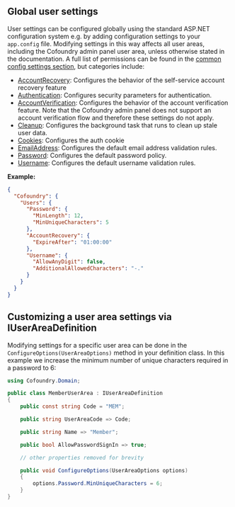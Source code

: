 ## Global user settings

User settings can be configured globally using the standard ASP.NET configuration system e.g. by adding configuration settings to your `app.config` file. Modifying settings in this way affects all user areas, including the Cofoundry admin panel user area, unless otherwise stated in the documentation. A full list of permissions can be found in the [common config settings section](/references/common-config-settings), but categories include:

- [AccountRecovery](/references/common-config-settings#accountrecovery): Configures the behavior of the self-service account recovery feature
- [Authentication](/references/common-config-settings#authentication): Configures security parameters for authentication.
- [AccountVerification](/references/common-config-settings#accountverification): Configures the behavior of the account verification feature. Note that the Cofoundry admin panel does not support an account verification flow and therefore these settings do not apply.
- [Cleanup](/references/common-config-settings#cleanup): Configures the background task that runs to clean up stale user data.
- [Cookies](/references/common-config-settings#cookies): Configures the auth cookie
- [EmailAddress](/references/common-config-settings#emailaddress): Configures the default email address validation rules.
- [Password](/references/common-config-settings#password): Configures the default password policy.
- [Username](/references/common-config-settings#username): Configures the default username validation rules.

**Example:**

```json
{
  "Cofoundry": {
    "Users": {
      "Password": {
        "MinLength": 12,
        "MinUniqueCharacters": 5
      },
      "AccountRecovery": {
        "ExpireAfter": "01:00:00"
      },
      "Username": {
        "AllowAnyDigit": false,
        "AdditionalAllowedCharacters": "-."
      }
    }
  }
}
```

## Customizing a user area settings via IUserAreaDefinition

Modifying settings for a specific user area can be done in the `ConfigureOptions(UserAreaOptions)` method in your definition class. In this example we increase the minimum number of unique characters required in a password to 6:

```csharp
using Cofoundry.Domain;

public class MemberUserArea : IUserAreaDefinition
{
    public const string Code = "MEM";

    public string UserAreaCode => Code;

    public string Name => "Member";

    public bool AllowPasswordSignIn => true;

    // other properties removed for brevity

    public void ConfigureOptions(UserAreaOptions options)
    {
        options.Password.MinUniqueCharacters = 6;
    }
}
```